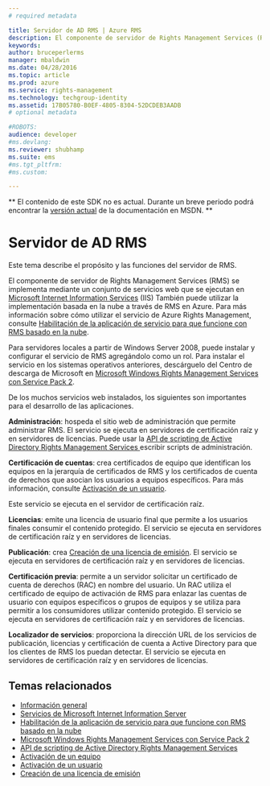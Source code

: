 ```yaml
---
# required metadata

title: Servidor de AD RMS | Azure RMS
description: El componente de servidor de Rights Management Services (RMS) se implementa mediante un conjunto de servicios web que se ejecutan en Microsoft Internet Information Services.
keywords:
author: bruceperlerms
manager: mbaldwin
ms.date: 04/28/2016
ms.topic: article
ms.prod: azure
ms.service: rights-management
ms.technology: techgroup-identity
ms.assetid: 17B05780-B0EF-4805-8304-52DCDEB3AADB
# optional metadata

#ROBOTS:
audience: developer
#ms.devlang:
ms.reviewer: shubhamp
ms.suite: ems
#ms.tgt_pltfrm:
#ms.custom:

---
```

** El contenido de este SDK no es actual. Durante un breve periodo podrá encontrar la [versión actual](https://msdn.microsoft.com/library/windows/desktop/hh535290(v=vs.85).aspx) de la documentación en MSDN. **

# Servidor de AD RMS
Este tema describe el propósito y las funciones del servidor de RMS.

El componente de servidor de Rights Management Services (RMS) se implementa mediante un conjunto de servicios web que se ejecutan en [Microsoft Internet Information Services](http://www.iis.net/overview) (IIS) También puede utilizar la implementación basada en la nube a través de RMS en Azure. Para más información sobre cómo utilizar el servicio de Azure Rights Management, consulte [Habilitación de la aplicación de servicio para que funcione con RMS basado en la nube](how-to-use-file-api-with-aadrm-cloud.md).

Para servidores locales a partir de Windows Server 2008, puede instalar y configurar el servicio de RMS agregándolo como un rol. Para instalar el servicio en los sistemas operativos anteriores, descárguelo del Centro de descarga de Microsoft en [Microsoft Windows Rights Management Services con Service Pack 2](http://www.microsoft.com/download/en/details.aspx?id=4909).

De los muchos servicios web instalados, los siguientes son importantes para el desarrollo de las aplicaciones.

**Administración**: hospeda el sitio web de administración que permite administrar RMS. El servicio se ejecuta en servidores de certificación raíz y en servidores de licencias. Puede usar la [API de scripting de Active Directory Rights Management Services ](https://msdn.microsoft.com/library/Bb968797) escribir scripts de administración.

**Certificación de cuentas**: crea certificados de equipo que identifican los equipos en la jerarquía de certificados de RMS y los certificados de cuenta de derechos que asocian los usuarios a equipos específicos. Para más información, consulte [Activación de un usuario](https://msdn.microsoft.com/library/Cc530378).

Este servicio se ejecuta en el servidor de certificación raíz.

**Licencias**: emite una licencia de usuario final que permite a los usuarios finales consumir el contenido protegido. El servicio se ejecuta en servidores de certificación raíz y en servidores de licencias.

**Publicación**: crea [Creación de una licencia de emisión](https://msdn.microsoft.com/library/Aa362355). El servicio se ejecuta en servidores de certificación raíz y en servidores de licencias.

**Certificación previa**: permite a un servidor solicitar un certificado de cuenta de derechos (RAC) en nombre del usuario. Un RAC utiliza el certificado de equipo de activación de RMS para enlazar las cuentas de usuario con equipos específicos o grupos de equipos y se utiliza para permitir a los consumidores utilizar contenido protegido. El servicio se ejecuta en servidores de certificación raíz y en servidores de licencias.

**Localizador de servicios**: proporciona la dirección URL de los servicios de publicación, licencias y certificación de cuenta a Active Directory para que los clientes de RMS los puedan detectar. El servicio se ejecuta en servidores de certificación raíz y en servidores de licencias.

 

## Temas relacionados ##
* [Información general](ad-rms-overview.md)
* [Servicios de Microsoft Internet Information Server](http://www.iis.net/overview)
* [Habilitación de la aplicación de servicio para que funcione con RMS basado en la nube](how-to-use-file-api-with-aadrm-cloud.md)
* [Microsoft Windows Rights Management Services con Service Pack 2](http://www.microsoft.com/download/en/details.aspx?id=4909)
* [API de scripting de Active Directory Rights Management Services](https://msdn.microsoft.com/library/Bb968797)
* [Activación de un equipo](https://msdn.microsoft.com/library/Cc530377)
* [Activación de un usuario](https://msdn.microsoft.com/library/Cc530378)
* [Creación de una licencia de emisión](https://msdn.microsoft.com/library/Aa362355)

 

 


<!--HONumber=Jun16_HO1-->


